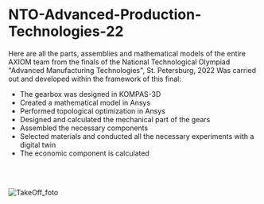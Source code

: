 # NTO-Advanced-Production-Technologies-22
  Here are all the parts, assemblies and mathematical models of the entire AXIOM team from the finals of the National Technological Olympiad "Advanced Manufacturing Technologies", St. Petersburg, 2022
  Was carried out and developed within the framework of this final:

  
  - The gearbox was designed in KOMPAS-3D
  - Created a mathematical model in Ansys
  - Performed topological optimization in Ansys
  - Designed and calculated the mechanical part of the gears
  - Assembled the necessary components
  - Selected materials and conducted all the necessary experiments with a digital twin
  - The economic component is calculated
  
  
<br />
<br />
  
  
  
  
![TakeOff_foto](https://sun9-82.userapi.com/impg/DGCf7aa0xmwfXCOi_JdxrUVMGZnUnyvM0a0ClA/2-7bP6Dy6co.jpg?size=1920x1009&quality=96&sign=4fb2608db0e45070e9fb64760b22a369&type=album)
